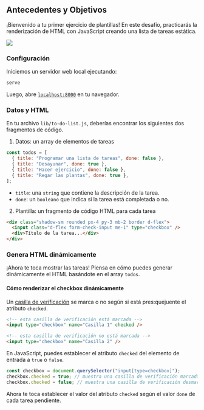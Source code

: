 ## Antecedentes y Objetivos

¡Bienvenido a tu primer ejercicio de plantillas! En este desafío, practicarás la renderización de HTML con JavaScript creando una lista de tareas estática.

![](https://raw.githubusercontent.com/lewagon/fullstack-images/master/frontend/to-do-static.png)

### Configuración

Iniciemos un servidor web local ejecutando:

```bash
serve
```

Luego, abre [`localhost:8000`](http://localhost:8000) en tu navegador.

### Datos y HTML

En tu archivo `lib/to-do-list.js`, deberías encontrar los siguientes dos fragmentos de código.

1. Datos: un array de elementos de tareas

```js
const todos = [
  { title: "Programar una lista de tareas", done: false },
  { title: "Desayunar", done: true },
  { title: "Hacer ejercicio", done: false },
  { title: "Regar las plantas", done: true },
];
```

- `title`: una `string` que contiene la descripción de la tarea.
- `done`: un `booleano` que indica si la tarea está completada o no.

2. Plantilla: un fragmento de código HTML para cada tarea

```html
<div class="shadow-sm rounded px-4 py-3 mb-2 border d-flex">
  <input class="d-flex form-check-input me-1" type="checkbox" />
  <div>Título de la tarea...</div>
</div>
```

### Genera HTML dinámicamente

¡Ahora te toca mostrar las tareas! Piensa en cómo puedes generar dinámicamente el HTML basándote en el array `todos`.

#### Cómo renderizar el checkbox dinámicamente

Un [casilla de verificación](https://developer.mozilla.org/es/docs/Web/HTML/Elemento/input/checkbox) se marca o no según si está pres:quejuente el atributo `checked`.

```html
<!-- esta casilla de verificación está marcada -->
<input type="checkbox" name="Casilla 1" checked />

<!-- esta casilla de verificación no está marcada -->
<input type="checkbox" name="Casilla 2" />
```

En JavaScript, puedes establecer el atributo `checked` del elemento de entrada a `true` o `false`.

```js
const checkbox = document.querySelector("input[type=checkbox]");
checkbox.checked = true; // muestra una casilla de verificación marcada
checkbox.checked = false; // muestra una casilla de verificación desmarcada
```

Ahora te toca establecer el valor del atributo `checked` según el valor `done` de cada tarea pendiente.
